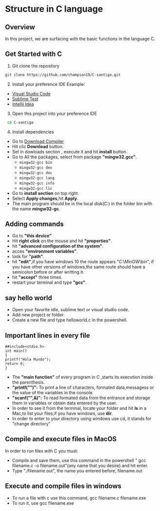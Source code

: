 # Structure in C language

## Overview
In this project, we are surfacing with the basic functions in the language C.

## Get Started with C
1. Git clone the repository
```bash
git clone https://github.com/champion19/C-santigo.git
```

2. Install your preference IDE
Example:
 - [Visual Studio Code](https://code.visualstudio.com/download)
 - [Sublime Test](https://www.sublimetext.com/3)
 - [Intellij Idea](https://www.jetbrains.com/idea/download/?section=mac)

 3. Open this project into your preference IDE
 ```bash
  cd C-santigo
  ```

  4. Install dependencies
  - Go to [Download Compiler](https://sourceforge.net/projects/mingw/)
  - Hit clic **Download** button.
  - Set in dowloads section , execute it and hit **install** button.
  - Go to All the packages, select from package  **"mingw32.gcc"**.
     - ```mingw32-gcc bin```
     - ```mingw32-gcc dev```
     - ```mingw32-gcc doc```
     - ```mingw32-gcc lang```
     - ```mingw32-gcc info```
     - ```mingw32-gcc lic```
  - Go to **install section** on top right.
  - Select **Apply changes**,hit **Apply**.
  - The main program should be in the local disk(C:) in the folder bin with the name **mingw32-gc**.

## Adding commands
- Go to **"this device"**
- Hit **right click** on the mouse  and hit **"properties"**.
- hit **"advanced configuration of the system"**.
- acces **"environment variables"**.
- look for **"path"**.
- hit **"edit"**,if you have windows 10 the route appears "C:\MinGW\bin", if you have other versions of windows,the same route should have a semicolon before or after writting it.
- hit **"accept"** three times.
- restart your terminal and type **"gcc"**.

## say hello world

- Open your favorite idle, sublime text or visual studio code.
- Add new project or folder.
- Create a new file and type helloworld.c in the powershell.

## Important lines in every file
```
##include<stdio.h>
int main()
{
printf("Hola Mundo");
return 0;
}
```

- The **"main function"** of  every program in C ,starts its execution inside the parenthesis.
- **"printf("")":**  To print a line of characters, formated data,messagess or the value of the variables in the console.
- **"scanf("",&)":** To read formated data from the entrance and storage them in variables or obtain data entered  by the user.
- In order to see it from the terminal, locate your folder and hit **ls** in a Mac,to list your files;if you have windows, use **dir**.
- In order to enter to your directory using windows use cd, it stands for "change directory"

## Compile and execute files in MacOS

In order to run files with C you must:
- Compile and save them, use this command in the powershell " gcc filename.c -o filename.out"(any name that you desire) and hit enter.
- Type "./filename.out", the name you entered before, filename.out

## Execute and compile files in windows
- To run a file with c use this command, gcc filename.c filename.exe
- To run it, use gcc filename.exe
